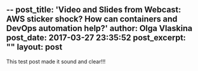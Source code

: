 --
post_title: 'Video and Slides from Webcast: AWS sticker shock? How can containers and DevOps automation help?'
author: Olga Vlaskina
post_date: 2017-03-27 23:35:52
post_excerpt: ""
layout: post
--

This test post made it sound and clear!!!
